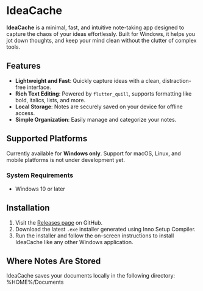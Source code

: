 # IdeaCache

**IdeaCache** is a minimal, fast, and intuitive note-taking app designed to capture the chaos of your ideas effortlessly. Built for Windows, it helps you jot down thoughts, and keep your mind clean without the clutter of complex tools.

## Features
- **Lightweight and Fast**: Quickly capture ideas with a clean, distraction-free interface.
- **Rich Text Editing**: Powered by `flutter_quill`, supports formatting like bold, italics, lists, and more.
- **Local Storage**: Notes are securely saved on your device for offline access.
- **Simple Organization**: Easily manage and categorize your notes.

## Supported Platforms
Currently available for **Windows only**. Support for macOS, Linux, and mobile platforms is not under development yet.

### System Requirements
- Windows 10 or later

## Installation
1. Visit the [Releases page]() on GitHub.
2. Download the latest `.exe` installer generated using Inno Setup Compiler.
3. Run the installer and follow the on-screen instructions to install IdeaCache like any other Windows application.

## Where Notes Are Stored
IdeaCache saves your documents locally in the following directory: %HOME%/Documents



